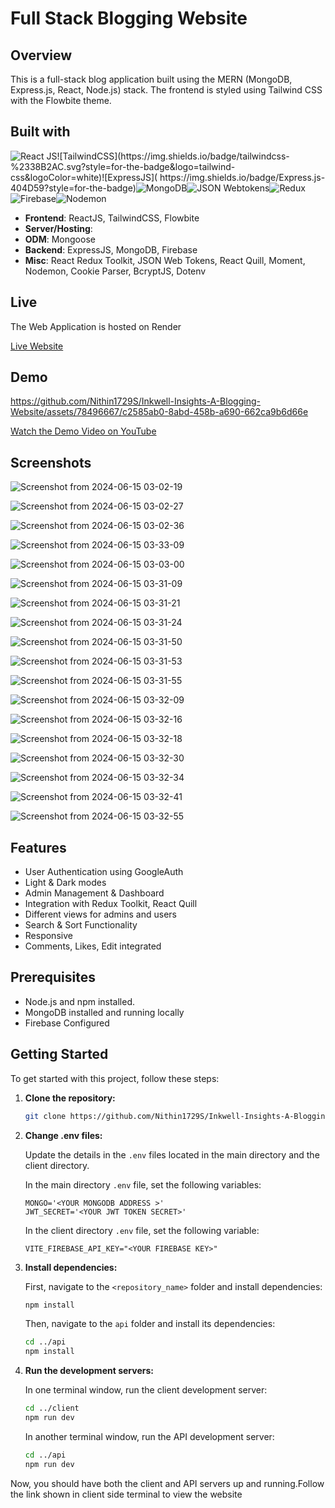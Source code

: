 # Full Stack Blogging Website

## Overview

This is a full-stack blog application built using the MERN (MongoDB, Express.js, React, Node.js) stack. The frontend is styled using Tailwind CSS with the Flowbite theme.

## Built with

![React JS](https://img.shields.io/badge/React-20232A?style=for-the-badge&logo=react&logoColor=61DAFB")![TailwindCSS](https://img.shields.io/badge/tailwindcss-%2338B2AC.svg?style=for-the-badge&logo=tailwind-css&logoColor=white)![ExpressJS](	https://img.shields.io/badge/Express.js-404D59?style=for-the-badge)![MongoDB](	https://img.shields.io/badge/MongoDB-4EA94B?style=for-the-badge&logo=mongodb&logoColor=white)![JSON Webtokens](https://img.shields.io/badge/json%20web%20tokens-323330?style=for-the-badge&logo=json-web-tokens&logoColor=pink)![Redux](https://img.shields.io/badge/Redux-593D88?style=for-the-badge&logo=redux&logoColor=white)![Firebase](https://img.shields.io/badge/Firebase-039BE5?style=for-the-badge&logo=Firebase&logoColor=white)![Nodemon](https://img.shields.io/badge/Nodemon%20-%2376D04B.svg?&style=for-the-badge&logo=Nodemon&logoColor=white)

- **Frontend**: ReactJS, TailwindCSS, Flowbite
- **Server/Hosting**: 
- **ODM**: Mongoose
- **Backend**: ExpressJS, MongoDB, Firebase
- **Misc**: React Redux Toolkit, JSON Web Tokens, React Quill, Moment, Nodemon, Cookie Parser, BcryptJS, Dotenv   


## Live
The Web Application is hosted on Render

[Live Website](https://inkwell-insights-a-blogging-website.onrender.com/)

## Demo

https://github.com/Nithin1729S/Inkwell-Insights-A-Blogging-Website/assets/78496667/c2585ab0-8abd-458b-a690-662ca9b6d66e



[Watch the Demo Video on YouTube](https://youtu.be/x0ALnLfWvc8)


## Screenshots
![Screenshot from 2024-06-15 03-02-19](https://github.com/Nithin1729S/Inkwell-Insights-A-Blogging-Website/assets/78496667/0a9bb580-852e-4b13-87e9-381d09f312d2)

![Screenshot from 2024-06-15 03-02-27](https://github.com/Nithin1729S/Inkwell-Insights-A-Blogging-Website/assets/78496667/b4151144-71ae-4cbb-9aad-e43b2ceed79c)

![Screenshot from 2024-06-15 03-02-36](https://github.com/Nithin1729S/Inkwell-Insights-A-Blogging-Website/assets/78496667/b50f557b-ac76-467e-9b4c-203064b69228)

![Screenshot from 2024-06-15 03-33-09](https://github.com/Nithin1729S/Inkwell-Insights-A-Blogging-Website/assets/78496667/2920c1f6-38f8-4d01-91b2-88c5eec367f6)


![Screenshot from 2024-06-15 03-03-00](https://github.com/Nithin1729S/Inkwell-Insights-A-Blogging-Website/assets/78496667/c2cee8e8-9f8c-4c1a-911d-a1d320276727)

![Screenshot from 2024-06-15 03-31-09](https://github.com/Nithin1729S/Inkwell-Insights-A-Blogging-Website/assets/78496667/d25feeae-889d-441b-836b-ed8f3272e711)

![Screenshot from 2024-06-15 03-31-21](https://github.com/Nithin1729S/Inkwell-Insights-A-Blogging-Website/assets/78496667/9e8af6cc-51ac-47af-b623-1731429d6cff)

![Screenshot from 2024-06-15 03-31-24](https://github.com/Nithin1729S/Inkwell-Insights-A-Blogging-Website/assets/78496667/e6573bde-165f-4e15-9a6f-17bc557cb36c)


![Screenshot from 2024-06-15 03-31-50](https://github.com/Nithin1729S/Inkwell-Insights-A-Blogging-Website/assets/78496667/37492a07-8ef5-4c89-a3b6-c2fbfe63cc38)

![Screenshot from 2024-06-15 03-31-53](https://github.com/Nithin1729S/Inkwell-Insights-A-Blogging-Website/assets/78496667/02a57132-8635-47e6-8758-5f6d1080d88b)

![Screenshot from 2024-06-15 03-31-55](https://github.com/Nithin1729S/Inkwell-Insights-A-Blogging-Website/assets/78496667/993c84e8-8951-46b0-a696-97e6d4e2d0eb)

![Screenshot from 2024-06-15 03-32-09](https://github.com/Nithin1729S/Inkwell-Insights-A-Blogging-Website/assets/78496667/d91c4641-6305-4bf5-ae2c-55520ae2033e)

![Screenshot from 2024-06-15 03-32-16](https://github.com/Nithin1729S/Inkwell-Insights-A-Blogging-Website/assets/78496667/065fe4f2-f364-41da-ae55-203d052344cd)

![Screenshot from 2024-06-15 03-32-18](https://github.com/Nithin1729S/Inkwell-Insights-A-Blogging-Website/assets/78496667/c7af5ed5-e854-4538-88a6-bcd02d0c87e4)

![Screenshot from 2024-06-15 03-32-30](https://github.com/Nithin1729S/Inkwell-Insights-A-Blogging-Website/assets/78496667/177bff51-094b-4a31-b6bc-96ff1166d1df)

![Screenshot from 2024-06-15 03-32-34](https://github.com/Nithin1729S/Inkwell-Insights-A-Blogging-Website/assets/78496667/6e61ac48-40f3-40c9-83a8-11f517423aef)

![Screenshot from 2024-06-15 03-32-41](https://github.com/Nithin1729S/Inkwell-Insights-A-Blogging-Website/assets/78496667/40f4407c-22c2-4ae8-8e09-f999087c587e)

![Screenshot from 2024-06-15 03-32-55](https://github.com/Nithin1729S/Inkwell-Insights-A-Blogging-Website/assets/78496667/d7540428-fa59-479c-a600-40c49161304b)





## Features
- User Authentication using GoogleAuth
- Light & Dark modes
- Admin Management & Dashboard
- Integration with Redux Toolkit, React Quill
- Different views for admins and users
- Search & Sort Functionality
- Responsive
- Comments, Likes, Edit integrated

## Prerequisites

- Node.js and npm installed.
- MongoDB installed and running locally
- Firebase Configured



## Getting Started

To get started with this project, follow these steps:

1. **Clone the repository:**

    ```bash
    git clone https://github.com/Nithin1729S/Inkwell-Insights-A-Blogging-Website.git
    ```

2. **Change .env files:**

    Update the details in the `.env` files located in the main directory and the client directory.

    In the main directory `.env` file, set the following variables:

    ```plaintext
    MONGO='<YOUR MONGODB ADDRESS >'
    JWT_SECRET='<YOUR JWT TOKEN SECRET>'
    ```

    In the client directory `.env` file, set the following variable:

    ```plaintext
    VITE_FIREBASE_API_KEY="<YOUR FIREBASE KEY>"
    ```

3. **Install dependencies:**

    First, navigate to the `<repository_name>` folder and install dependencies:

    ```bash
    npm install
    ```

    Then, navigate to the `api` folder and install its dependencies:

    ```bash
    cd ../api
    npm install
    ```

4. **Run the development servers:**

    In one terminal window, run the client development server:

    ```bash
    cd ../client
    npm run dev
    ```

    In another terminal window, run the API development server:

    ```bash
    cd ../api
    npm run dev
    ```


Now, you should have both the client and API servers up and running.Follow the link shown in client side terminal to view the website
